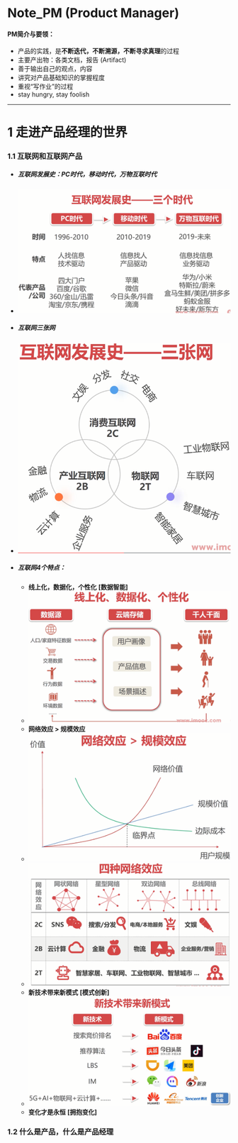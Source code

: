 # Note_PM (Product Manager)

#### PM简介与要领：

- 产品的实践，是**不断迭代，不断溯源，不断寻求真理**的过程
- 主要产出物：各类文档，报告 (Artifact)
- 善于输出自己的观点，内容
- 讲究对产品基础知识的掌握程度
- 重视“写作业”的过程
- stay hungry, stay foolish

---

# 1 走进产品经理的世界

### 1.1 互联网和互联网产品

- ##### 互联网发展史：PC时代，移动时代，万物互联时代

- ![111](https://github.com/chuikokching/MyAlbum/blob/main/ProductManager/111.png)

- ##### 互联网三张网

- ![image-20220509180949255](https://github.com/chuikokching/MyAlbum/blob/main/Product%20Manager/image-20220509180949255.png)

- ##### 互联网4个特点：

  - **线上化，数据化，个性化** **[数据智能]**
  - ![image-20220509181635273](https://github.com/chuikokching/MyAlbum/blob/main/Product%20Manager/image-20220509181635273.png)
  - **网络效应 > 规模效应**
  - ![image-20220509181657242](https://github.com/chuikokching/MyAlbum/blob/main/Product%20Manager/image-20220509181657242.png)
  - ![image-20220509182146405](https://github.com/chuikokching/MyAlbum/blob/main/Product%20Manager/image-20220509182146405.png)
  - **新技术带来新模式** **[模式创新]**
  - ![image-20220509182330338](https://github.com/chuikokching/MyAlbum/blob/main/Product%20Manager/image-20220509182330338.png)
  - **变化才是永恒** **[拥抱变化]**



### 1.2 什么是产品，什么是产品经理















